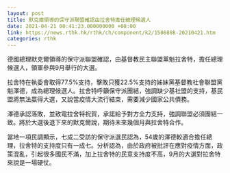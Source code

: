 ```yaml
---
layout: post
title: 默克爾領導的保守派聯盟確認由拉舍特擔任總理候選人
date: 2021-04-21 00:41:23.000000000 +08:00
link: https://news.rthk.hk/rthk/ch/component/k2/1586808-20210421.htm
categories: rthk
---
```


德國總理默克爾領導的保守派聯盟確認，由基督教民主聯盟黨魁拉舍特，擔任總理候選人，領軍參與9月舉行的大選。

拉舍特在執委會取得77.5%支持，擊敗只獲22.5%支持的姊妹黨基督教社會聯盟黨魁澤德，成為總理候選人。拉舍特呼籲保守派團結，強調缺少基社盟的支持，基民盟將無法贏得大選，又說當疫情大流行結束，需要減少國家公共債務。

澤德承認落敗，並致電拉舍特祝賀，承諾給予對方全力支持，強調聯盟必須團結一致。將於大選後退下來的默克爾說，期待未來幾個月與拉舍特合作。

當地一項民調顯示，七成二受訪的保守派選民認為，54歲的澤德較適合擔任總理，拉舍特的支持度只有一成七。分析認為，由於政府被批評在應對疫情方面，政策混亂，引起很多國民不滿，加上拉舍特的民意支持度不高，9月的大選對拉舍特來說是一場硬仗。
